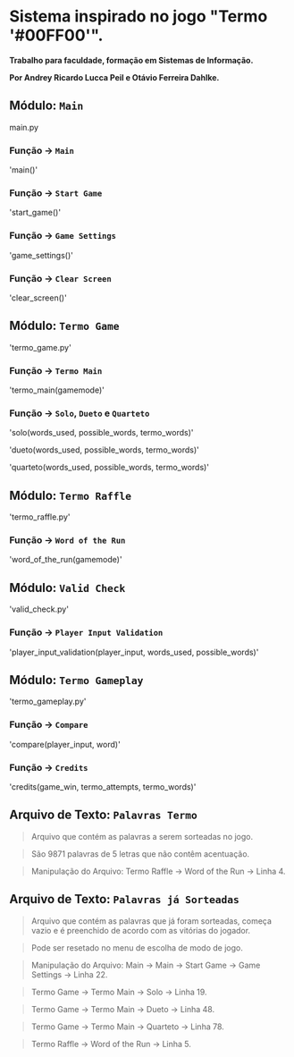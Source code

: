 # Sistema inspirado no jogo "Termo '#00FF00'". 

**Trabalho para faculdade, formação em Sistemas de Informação.**

**Por Andrey Ricardo Lucca Peil e Otávio Ferreira Dahlke.**

## Módulo: `Main`
main.py
### Função -> `Main`
'main()'
### Função -> `Start Game`
'start_game()'
### Função -> `Game Settings`
'game_settings()'
### Função -> `Clear Screen`
'clear_screen()'

## Módulo: `Termo Game`
'termo_game.py'
### Função -> `Termo Main`
'termo_main(gamemode)'
### Função -> `Solo`, `Dueto` e `Quarteto`
'solo(words_used, possible_words, termo_words)' 

'dueto(words_used, possible_words, termo_words)' 

'quarteto(words_used, possible_words, termo_words)'

## Módulo: `Termo Raffle`
'termo_raffle.py'
### Função -> `Word of the Run`
'word_of_the_run(gamemode)'

## Módulo: `Valid Check`
'valid_check.py'
### Função -> `Player Input Validation`
'player_input_validation(player_input, words_used, possible_words)'

## Módulo: `Termo Gameplay`
'termo_gameplay.py'
### Função -> `Compare`
'compare(player_input, word)'
### Função -> `Credits`
'credits(game_win, termo_attempts, termo_words)'

## Arquivo de Texto: `Palavras Termo`
> Arquivo que contém as palavras a serem sorteadas no jogo.

> São 9871 palavras de 5 letras que não contêm acentuação.

> Manipulação do Arquivo: Termo Raffle -> Word of the Run -> Linha 4.

## Arquivo de Texto: `Palavras já Sorteadas`
> Arquivo que contém as palavras que já foram sorteadas, começa vazio e é preenchido de acordo com as vitórias do jogador.

> Pode ser resetado no menu de escolha de modo de jogo.

> Manipulação do Arquivo: Main -> Main -> Start Game -> Game Settings -> Linha 22.

> Termo Game -> Termo Main -> Solo -> Linha 19.

> Termo Game -> Termo Main -> Dueto -> Linha 48.

> Termo Game -> Termo Main -> Quarteto -> Linha 78.

> Termo Raffle -> Word of the Run -> Linha 5.
